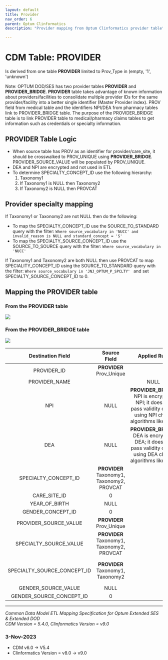 ```yaml
---
layout: default
title: Provider
nav_order: 6
parent: Optum Clinformatics
description: "Provider mapping from Optum Clinformatics provider table"

---
```

# CDM Table: PROVIDER

Is derived from one table **PROVIDER** limited to Prov_Type in (empty, '1', 'unknown')

Note: OPTUM DOD/SES has two provider tables **PROVIDER** and **PROVIDER_BRIDGE**. **PROVIDER** table takes advantage of known information about providers/facilities to consolidate multiple provider IDs for the same provider/facility into a better single identifier (Master Provider index). PROV field from medical table and the identifiers NPI/DEA from pharmacy tables link to PROVIDER_BRIDGE table. The purpose of the PROVIDER_BRIDGE  table is to link PROVIDER table to medical/pharmacy claims tables to get information such as credentials or specialty information.

## **PROVIDER Table Logic**

- When source table has PROV as an identifier for provider/care_site, it should be crosswalked to PROV_UNIQUE using **PROVIDER_BRIDGE**. PROVIDER_SOURCE_VALUE will be populated by PROV_UNIQUE.
- DEA and NPI are encrypted and not used in ETL
- To determine SPECIALTY_CONCEPT_ID use the following hierarchy:
    1. Taxonomy1
    2. If Taxonomy1 is NULL then Taxonomy2
    3. If Taxonomy2 is NULL then PROVCAT

## Provider specialty mapping 
If Taxonomy1 or Taxonomy2 are not NULL then do the following:
- To map the SPECIALTY_CONCEPT_ID use the SOURCE_TO_STANDARD query with the filter: `Where source_vocabulary in 'NUCC' and invalid_reason is NULL and standard_concept = 'S'`
- To map the SPECIALTY_SOURCE_CONCEPT_ID use the SOURCE_TO_SOURCE query with the filter: `Where source_vocabulary in 'NUCC'`

If Taxonomy1 and Taxonomy2 are both NULL then use PROVCAT to map SPECIALITY_CONCEPT_ID using the SOURCE_TO_STANDARD query with the filter: `Where source_vocabulary in 'JNJ_OPTUM_P_SPCLTY' ` and set SPECIALTY_SOURCE_CONCEPT_ID to 0.

## **Mapping the PROVIDER table**
### From the PROVIDER table
![](images/image11.png)

### From the PROVIDER_BRIDGE table
![](images/image12.png)

|**Destination Field**|**Source Field**|**Applied Rule**|**Comment**|
|:-----:|:-----:|:-----:|:-----:|
PROVIDER_ID|**PROVIDER** Prov_Unique||
PROVIDER_NAME| |NULL|
NPI|NULL|**PROVIDER_BRIDGE** NPI is encrypted NPI; it does not pass validity check using NPI check algorithms like [here](https://www.eclaims.com/articles/how-to-calculate-the-npi-check-digit/)
DEA|NULL|**PROVIDER_BRIDGE** DEA is encrypted DEA; it does not pass validity check using DEA check algorithms like [here](https://en.wikipedia.org/wiki/DEA_number)
SPECIALTY_CONCEPT_ID|**PROVIDER** Taxonomy1, Taxonomy2, PROVCAT||[See provider specialty logic](#Provider-specialty-mapping)
CARE_SITE_ID|0||
YEAR_OF_BIRTH|NULL| |
GENDER_CONCEPT_ID|0||
PROVIDER_SOURCE_VALUE|**PROVIDER** Prov_Unique|
SPECIALTY_SOURCE_VALUE|**PROVIDER** Taxonomy1,  Taxonomy2, PROVCAT||[See provider specialty logic](#Provider-specialty-mapping)
SPECIALTY_SOURCE_CONCEPT_ID|**PROVIDER** Taxonomy1, Taxonomy2||[See provider specialty logic](#Provider-specialty-mapping)
GENDER_SOURCE_VALUE|NULL| |
GENDER_SOURCE_CONCEPT_ID|0||

---
*Common Data Model ETL Mapping Specification for Optum Extended SES & Extended DOD*
<br>*CDM Version = 5.4.0, Clinformatics Version = v9.0*

### 3-Nov-2023
- CDM v6.0 -> V5.4
- Clinformatics Version = v8.0 -> v9.0
